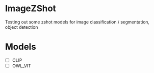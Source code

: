 # ImageZShot
Testing out some zshot models for image classification / segmentation, object detection


# Models
- [ ] CLIP
- [ ] OWL_VIT
